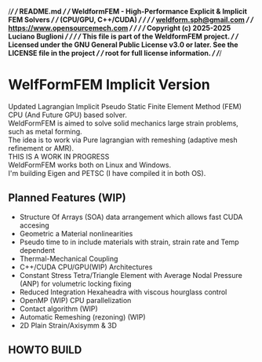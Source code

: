 /*************************************************************************/
/*  README.md                                                    */
/*  WeldformFEM - High-Performance Explicit & Implicit FEM Solvers     */
/*  (CPU/GPU, C++/CUDA)                                                  */
/*                                                                       */
/*  weldform.sph@gmail.com                                                              */
/*  https://www.opensourcemech.com                                                                */
/*                                                                       */
/*  Copyright (c) 2025-2025 Luciano Buglioni          */
/*                                                                       */
/*  This file is part of the WeldformFEM project.                     */
/*  Licensed under the GNU General Public License v3.0 or later. See the LICENSE file in the project    */
/*  root for full license information.                                   */
/*************************************************************************/


# WelfFormFEM Implicit Version

Updated Lagrangian Implicit Pseudo Static Finite Element Method (FEM) CPU (And Future GPU) based solver. \
WeldFormFEM is aimed to solve solid mechanics large strain problems, such as metal forming. \
The idea is to work via Pure lagrangian with remeshing (adaptive mesh refinement or AMR). \
THIS IS A WORK IN PROGRESS \
WeldFormFEM works both on Linux and Windows.\
I'm building Eigen and PETSC (I have compiled it in both OS).


## Planned Features (WIP)
- Structure Of Arrays (SOA) data arrangement which allows fast CUDA accesing
- Geometric a Material nonlinearities
- Pseudo time to in include materials with strain, strain rate and Temp dependent
- Thermal-Mechanical Coupling
- C++/CUDA CPU/GPU(WIP) Architectures
- Constant Stress Tetra/Triangle Element with Average Nodal Pressure (ANP) for volumetric locking fixing
- Reduced Integration Hexaheadra with viscous hourglass control
- OpenMP (WIP) CPU  parallelization
- Contact algorithm (WIP)
- Automatic Remeshing (rezoning) (WIP)
- 2D Plain Strain/Axisymm & 3D

## HOWTO BUILD 

